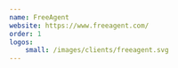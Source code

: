 ```yaml
---
name: FreeAgent
website: https://www.freeagent.com/
order: 1
logos:
    small: /images/clients/freeagent.svg
---
```

